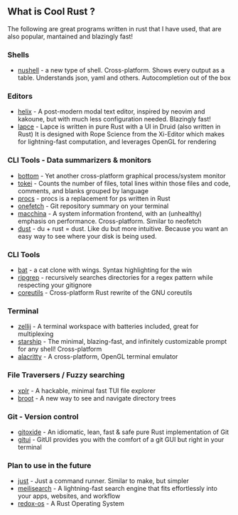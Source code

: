 ## What is Cool Rust ?
The following are great programs written in rust that I have used, that are also popular, mantained and blazingly fast!

### Shells
- [nushell](https://github.com/nushell/nushell) - a new type of shell. Cross-platform. Shows every output as a table. Understands json, yaml and others. Autocompletion out of the box

### Editors
- [helix](https://github.com/helix-editor/helix) - A post-modern modal text editor, inspired by neovim and kakoune, but with much less configuration needed. Blazingly fast!
- [lapce](https://github.com/lapce/lapce) - Lapce is written in pure Rust with a UI in Druid (also written in Rust)
 It is designed with Rope Science from the Xi-Editor which makes for lightning-fast computation, and leverages OpenGL for rendering

### CLI Tools - Data summarizers & monitors
- [bottom](https://github.com/ClementTsang/bottom) - Yet another cross-platform graphical process/system monitor
- [tokei](https://github.com/XAMPPRocky/tokei) - Counts the number of files, total lines within those files and code, comments, and blanks grouped by language
- [procs](https://github.com/dalance/procs) - procs is a replacement for ps written in Rust
- [onefetch](https://github.com/o2sh/onefetch) - Git repository summary on your terminal
- [macchina](https://github.com/Macchina-CLI/macchina) - A system information frontend, with an (unhealthy) emphasis on performance. Cross-platform. Similar to neofetch
- [dust](https://github.com/bootandy/dust) - du + rust = dust. Like du but more intuitive. Because you want an easy way to see where your disk is being used.

### CLI Tools
- [bat](https://github.com/sharkdp/bat) - a cat clone with wings. Syntax highlighting for the win
- [ripgrep](https://github.com/BurntSushi/ripgrep) - recursively searches directories for a regex pattern while respecting your gitignore
- [coreutils](https://github.com/uutils/coreutils) - Cross-platform Rust rewrite of the GNU coreutils

### Terminal
- [zellij](https://github.com/zellij-org/zellij) - A terminal workspace with batteries included, great for multiplexing
- [starship](https://github.com/starship/starship) - The minimal, blazing-fast, and infinitely customizable prompt for any shell! Cross-platform
- [alacritty](https://github.com/alacritty/alacritty) - A cross-platform, OpenGL terminal emulator

### File Traversers / Fuzzy searching
- [xplr](https://github.com/sayanarijit/xplr) - A hackable, minimal fast TUI file explorer
- [broot](https://github.com/Canop/broot) - A new way to see and navigate directory trees

### Git - Version control
- [gitoxide](https://github.com/Byron/gitoxide) -  An idiomatic, lean, fast & safe pure Rust implementation of Git 
- [gitui](https://github.com/extrawurst/gitui) - GitUI provides you with the comfort of a git GUI but right in your terminal

### Plan to use in the future
- [just](https://github.com/casey/just) - Just a command runner. Similar to make, but simpler
- [meilisearch](https://github.com/meilisearch/meilisearch) -  A lightning-fast search engine that fits effortlessly into your apps, websites, and workflow
- [redox-os](https://gitlab.redox-os.org/redox-os/redox) - A Rust Operating System
